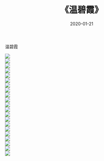 ﻿---
layout: post
title:  《温碧霞》
date:   2020-01-21
img: http://img.660000.xyz/Sharelink/壁纸/明星魅力/华人明星/温碧霞/000.jpg
categories: [美女, 清纯, 唯美]
---

温碧霞

 ![](http://img.660000.xyz/Sharelink/壁纸/明星魅力/华人明星/温碧霞/001.jpg) <br>![](http://img.660000.xyz/Sharelink/壁纸/明星魅力/华人明星/温碧霞/002.jpg) <br>![](http://img.660000.xyz/Sharelink/壁纸/明星魅力/华人明星/温碧霞/003.jpg) <br>![](http://img.660000.xyz/Sharelink/壁纸/明星魅力/华人明星/温碧霞/004.jpg) <br>![](http://img.660000.xyz/Sharelink/壁纸/明星魅力/华人明星/温碧霞/005.jpg) <br>![](http://img.660000.xyz/Sharelink/壁纸/明星魅力/华人明星/温碧霞/006.jpg) <br>![](http://img.660000.xyz/Sharelink/壁纸/明星魅力/华人明星/温碧霞/007.jpg) <br>![](http://img.660000.xyz/Sharelink/壁纸/明星魅力/华人明星/温碧霞/008.jpg) <br>![](http://img.660000.xyz/Sharelink/壁纸/明星魅力/华人明星/温碧霞/009.jpg) <br>![](http://img.660000.xyz/Sharelink/壁纸/明星魅力/华人明星/温碧霞/010.jpg) <br>![](http://img.660000.xyz/Sharelink/壁纸/明星魅力/华人明星/温碧霞/011.jpg) <br>![](http://img.660000.xyz/Sharelink/壁纸/明星魅力/华人明星/温碧霞/012.jpg) <br>![](http://img.660000.xyz/Sharelink/壁纸/明星魅力/华人明星/温碧霞/013.jpg) <br>![](http://img.660000.xyz/Sharelink/壁纸/明星魅力/华人明星/温碧霞/014.jpg) <br>![](http://img.660000.xyz/Sharelink/壁纸/明星魅力/华人明星/温碧霞/015.jpg) <br>![](http://img.660000.xyz/Sharelink/壁纸/明星魅力/华人明星/温碧霞/016.jpg) <br>![](http://img.660000.xyz/Sharelink/壁纸/明星魅力/华人明星/温碧霞/017.jpg) <br>![](http://img.660000.xyz/Sharelink/壁纸/明星魅力/华人明星/温碧霞/018.jpg) <br>![](http://img.660000.xyz/Sharelink/壁纸/明星魅力/华人明星/温碧霞/019.jpg) <br>![](http://img.660000.xyz/Sharelink/壁纸/明星魅力/华人明星/温碧霞/020.jpg) <br>![](http://img.660000.xyz/Sharelink/壁纸/明星魅力/华人明星/温碧霞/021.jpg) <br>